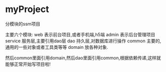# myProject
分模块的ssm项目

主要六个模块:
web 表示前台项目,或者手机端,h5端
admin 表示后台管理项目
service 服务层,主要引用dao层
dao 持久层,对数据库进行操作
common 主要的,通用的一些对象或者工具类等等
domain 放各种对象.

然后common里面引用domain,然后dao里面引用common,根据依赖传递,这样就能够正常开始写项目啦!

